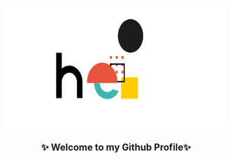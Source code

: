 
<p align="center" >
<img src="https://github.com/agul1no/agul1no/blob/main/hello_all.gif" width="800" height="280" />
<p/>

<h2 align="center" >✨ Welcome to my Github Profile✨<h2/>
    

<!--
**agul1no/agul1no** is a ✨ _special_ ✨ repository because its `README.md` (this file) appears on your GitHub profile.

Here are some ideas to get you started:

- 🔭 I’m currently working on ...
- 🌱 I’m currently learning ...
- 👯 I’m looking to collaborate on ...
- 🤔 I’m looking for help with ...
- 💬 Ask me about ...
- 📫 How to reach me: ...
- 😄 Pronouns: ...
- ⚡ Fun fact: ...
-->
